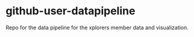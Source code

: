 # github-user-datapipeline
Repo for the data pipeline for the xplorers member data and visualization.
